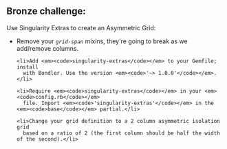 ## Bronze challenge:

<div class="large">
  <p>Use Singularity Extras to create an Asymmetric Grid:</p>

  <ul>
    <li>Remove your <em><code>grid-span</code></em> mixins, they're going to break as we add/remove columns.</li>

    <li>Add <em><code>singularity-extras</code></em> to your Gemfile; install
      with Bundler. Use the version <em><code>'~> 1.0.0'</code></em>.</li>

    <li>Require <em><code>singularity-extras</code></em> in your <em><code>config.rb</code></em>
      file. Import <em><code>'singularity-extras'</code></em> in the <em><code>base</code></em> partial.</li>

    <li>Change your grid definition to a 2 column asymmetric isolation grid
      based on a ratio of 2 (the first column should be half the width of the second).</li>
  </ul>
</div>
